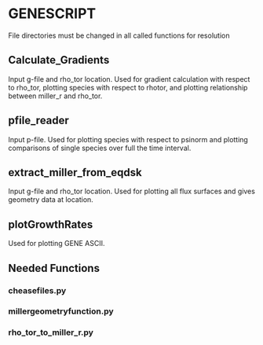# GENESCRIPT
File directories must be changed in all called functions for resolution
## Calculate_Gradients
Input g-file and rho_tor location. Used for gradient calculation with respect to rho_tor, plotting species with respect to rhotor, and plotting relationship between miller_r and rho_tor.
## pfile_reader
Input p-file. Used for plotting species with respect to psinorm and plotting comparisons of single species over full the time interval.
## extract_miller_from_eqdsk
Input g-file and rho_tor location. Used for plotting all flux surfaces and gives geometry data at location.
## plotGrowthRates
Used for plotting GENE ASCII.
## Needed Functions
### cheasefiles.py
### millergeometryfunction.py
### rho_tor_to_miller_r.py
